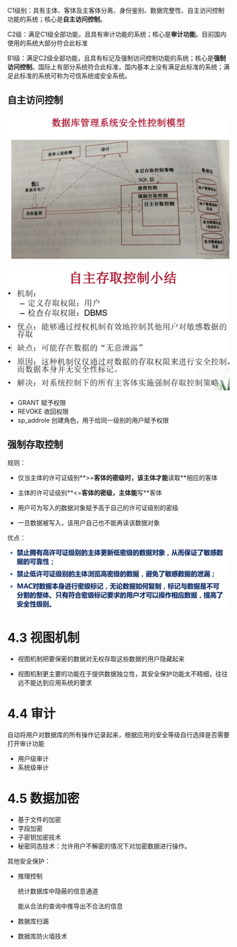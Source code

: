 C1级别：具有主体、客体及主客体分离、身份鉴别、数据完整性、自主访问控制功能的系统；核心是**自主访问控制**。

C2级：满足C1级全部功能，且具有审计功能的系统；核心是**审计功能**。目前国内使用的系统大部分符合此标准

B1级：满足C2级全部功能，且具有标记及强制访问控制功能的系统；核心是**强制访问控制**。国际上有部分系统符合此标准，国内基本上没有满足此标准的系统；满足此标准的系统可称为可信系统或安全系统。

## 自主访问控制

![image-20221017105516665](笔记图片/image-20221017105516665.png)

![image-20221017112218802](笔记图片/image-20221017112218802.png)

* GRANT 赋予权限
* REVOKE 收回权限
* sp_addrole 创建角色，用于给同一级别的用户赋予权限

## 强制存取控制

规则：

* 仅当主体的许可证级别**>=**客体的密级时，该主体才能**读取**相应的客体

* 主体的许可证级别**<=**客体的密级，主体能**写**客体
* 用户可为写入的数据对象赋予高于自己的许可证级别的密级
* 一旦数据被写入，该用户自己也不能再读该数据对象

优点：

<img src="笔记图片/image-20221017112854841.png" alt="image-20221017112854841" style="zoom:67%;" />



# 4.3 视图机制

* 视图机制把要保密的数据对无权存取这些数据的用户隐藏起来

* 视图机制更主要的功能在于提供数据独立性，其安全保护功能太不精细，往往远不能达到应用系统的要求

# 4.4 审计

自动将用户对数据库的所有操作记录起来，根据应用的安全等级自行选择是否需要打开审计功能

* 用户级审计
* 系统级审计

# 4.5 数据加密

* 基于文件的加密
* 字段加密
* 子密钥加密技术
* 秘密同态技术：允许用户不解密的情况下对加密数据进行操作。

其他安全保护：

* 推理控制

  统计数据库中隐蔽的信息通道

  能从合法的查询中推导出不合法的信息

* 数据库扫漏
* 数据库防火墙技术
